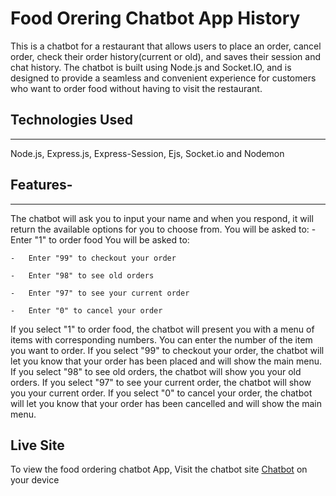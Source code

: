 # Food Orering Chatbot App History

This is a chatbot for a restaurant that allows users to place an order, cancel order, check their order history(current or old), and saves their session and chat history. The chatbot is built using Node.js and Socket.IO, and is designed to provide a seamless and convenient experience for customers who want to order food without having to visit the restaurant.

## Technologies Used

---

  Node.js,
  Express.js,
  Express-Session,
  Ejs,
  Socket.io and
  Nodemon  

## Features-

---
The chatbot will ask you to input your name and when you respond, it will return the available options for you to choose from.
  You will be asked to:
    -   Enter "1" to order food
  You will be asked to:

    -   Enter "99" to checkout your order 

    -   Enter "98" to see old orders

    -   Enter "97" to see your current order

    -   Enter "0" to cancel your order

 If you select "1" to order food, the chatbot will present you with a menu of items with corresponding numbers. You can enter the number of the item you want to order.
  If you select "99" to checkout your order, the chatbot will let you know that your order has been placed and will show the main menu.
  If you select "98" to see old orders, the chatbot will show you your old orders.
 If you select "97" to see your current order, the chatbot will show you your current order.
  If you select "0" to cancel your order, the chatbot will let you know that your order has been cancelled and will show the main menu.

## Live Site

To view the food ordering chatbot App, Visit the chatbot site [Chatbot](https://my-chabot.onrender.com) on your device
